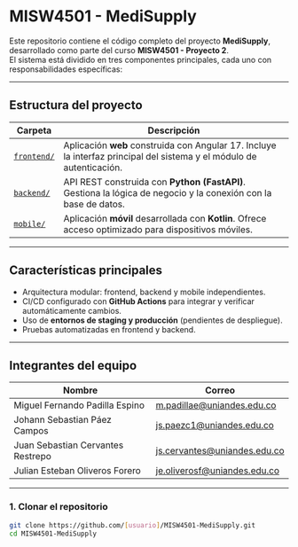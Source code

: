 # MISW4501 - MediSupply

Este repositorio contiene el código completo del proyecto **MediSupply**, desarrollado como parte del curso **MISW4501 - Proyecto 2**.  
El sistema está dividido en tres componentes principales, cada uno con responsabilidades específicas:

---

## Estructura del proyecto

| Carpeta | Descripción |
|----------|--------------|
| [`frontend/`](./frontend/README.md) | Aplicación **web** construida con Angular 17. Incluye la interfaz principal del sistema y el módulo de autenticación. |
| [`backend/`](./backend/README.md) | API REST construida con **Python (FastAPI)**. Gestiona la lógica de negocio y la conexión con la base de datos. |
| [`mobile/`](./mobile/README.md) | Aplicación **móvil** desarrollada con **Kotlin**. Ofrece acceso optimizado para dispositivos móviles. |

---

## Características principales

- Arquitectura modular: frontend, backend y mobile independientes.
- CI/CD configurado con **GitHub Actions** para integrar y verificar automáticamente cambios.
- Uso de **entornos de staging y producción** (pendientes de despliegue).
- Pruebas automatizadas en frontend y backend.

---

## Integrantes del equipo

| Nombre                            | Correo                       |
|-----------------------------------|------------------------------|
| Miguel Fernando Padilla Espino    | m.padillae@uniandes.edu.co   |
| Johann Sebastian Páez Campos      | js.paezc1@uniandes.edu.co    |
| Juan Sebastian Cervantes Restrepo | js.cervantes@uniandes.edu.co |
| Julian Esteban Oliveros Forero    | je.oliverosf@uniandes.edu.co |

---

### 1. Clonar el repositorio
```bash
git clone https://github.com/[usuario]/MISW4501-MediSupply.git
cd MISW4501-MediSupply